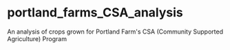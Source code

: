 # portland_farms_CSA_analysis
An analysis of crops grown for Portland Farm's CSA (Community Supported Agriculture) Program

